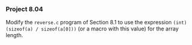 ### Project 8.04
Modify the `reverse.c` program of Section 8.1 to use the expression `(int)
(sizeof(a) / sizeof(a[0]))` (or a macro with this value) for the array length.